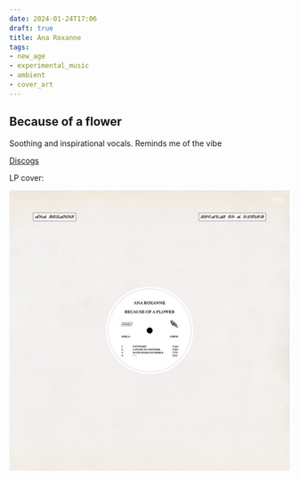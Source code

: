```yaml
---
date: 2024-01-24T17:06
draft: true
title: Ana Roxanne
tags:
- new_age
- experimental_music
- ambient
- cover_art
---
```

## Because of a flower

Soothing and inspirational vocals. Reminds me of the vibe 

[Discogs](https://www.discogs.com/master/1839586-Ana-Roxanne-Because-Of-A-Flower)

LP cover:

![Off white or beige background sleeve with the vinyl label at the center visible, with the tracklist in black over white. Top left corner with the artist's name, top right corner with the name of the album. It's in black and in a very decorative, cursive font that makes a little unreadable, firthermore the font size is small.](../attachment/vsc-paste/ana-roxanne-240124170856.png)